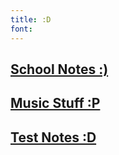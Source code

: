 ```yaml
---
title: :D
font:
---
```

## [School Notes :)](https://dabluepiano.github.io/sidneys-notes/02-School/)

## [Music Stuff :P](https://dabluepiano.github.io/sidneys-notes/03-Music/)

## [Test Notes :D](https://dabluepiano.github.io/sidneys-notes/07-Cheatsheets/)

